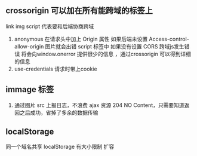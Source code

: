 ## crossorigin  可以加在所有能跨域的标签上
link img script
代表要和后端协商跨域
1. anonymous
  在请求头中加上 Origin 属性
  如果后端未设置 Access-control-allow-origin
  图片就会出错
  script 标签中 如果没有设置 CORS 跨域js发生错误
  将会向window.onerror 提供很少的信息 ，通过crossorigin 可以得到详细的信息
2. use-credentials
  请求时带上cookie

## immage 标签 
1. 通过图片 src 上报日志，不浪费 ajax 资源
  204 NO Content，只需要知道返回之后成功，省掉了多余的数据传输

## localStorage
  同一个域名共享 localStorage 有大小限制
  扩容